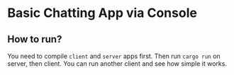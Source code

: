 # Basic Chatting App via Console

## How to run?

You need to compile `client` and `server` apps first. Then run `cargo run` on server, then client.
You can run another client and see how simple it works.